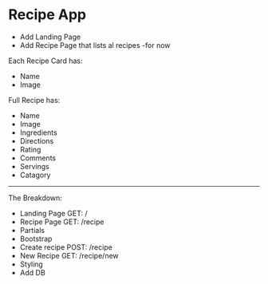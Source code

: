 # Recipe App

* Add Landing Page
* Add Recipe Page that lists al recipes -for now

Each Recipe Card has:
* Name
* Image

Full Recipe has:
* Name
* Image
* Ingredients
* Directions
* Rating
* Comments
* Servings
* Catagory

-----------------------
The Breakdown:
* Landing Page  	GET: 	/
* Recipe Page 		GET: 	/recipe
* Partials
* Bootstrap
* Create recipe 	POST:  	/recipe
* New Recipe 		GET: 	/recipe/new
* Styling
* Add DB
